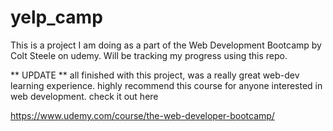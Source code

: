 # yelp_camp


This is a project I am doing as a part of the Web Development Bootcamp by Colt Steele on udemy.
Will be tracking my progress using this repo. 

** UPDATE **
all finished with this project, was a really great web-dev learning experience. highly recommend this course 
for anyone interested in web development. check it out here

https://www.udemy.com/course/the-web-developer-bootcamp/
